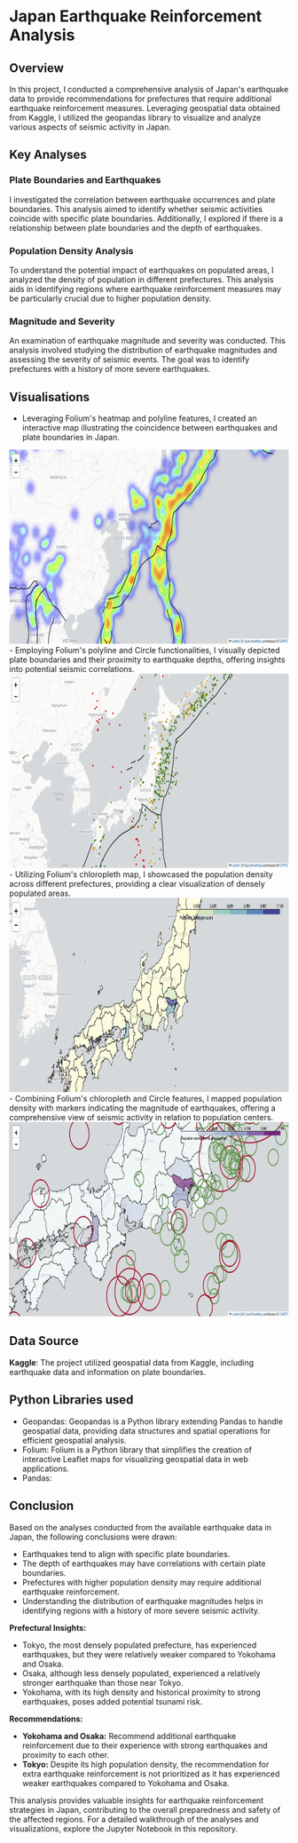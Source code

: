 # Japan Earthquake Reinforcement Analysis

## Overview

In this project, I conducted a comprehensive analysis of Japan's earthquake data to provide recommendations for prefectures that require additional earthquake reinforcement measures. Leveraging geospatial data obtained from Kaggle, I utilized the geopandas library to visualize and analyze various aspects of seismic activity in Japan.

## Key Analyses

### Plate Boundaries and Earthquakes

I investigated the correlation between earthquake occurrences and plate boundaries. This analysis aimed to identify whether seismic activities coincide with specific plate boundaries. Additionally, I explored if there is a relationship between plate boundaries and the depth of earthquakes.

### Population Density Analysis

To understand the potential impact of earthquakes on populated areas, I analyzed the density of population in different prefectures. This analysis aids in identifying regions where earthquake reinforcement measures may be particularly crucial due to higher population density.

### Magnitude and Severity

An examination of earthquake magnitude and severity was conducted. This analysis involved studying the distribution of earthquake magnitudes and assessing the severity of seismic events. The goal was to identify prefectures with a history of more severe earthquakes.

## Visualisations

- Leveraging Folium's heatmap and polyline features, I created an interactive map illustrating the coincidence between earthquakes and plate boundaries in Japan.
<div style="text-align:center">
  <img src="q1.jpg" height="350px" width="600">
</div>
- Employing Folium's polyline and Circle functionalities, I visually depicted plate boundaries and their proximity to earthquake depths, offering insights into potential seismic correlations.
<img src="q2.jpg" height="350px" width="600">
- Utilizing Folium's chloropleth map, I showcased the population density across different prefectures, providing a clear visualization of densely populated areas.
<img src="q3.jpg" height="350px" width="600">
- Combining Folium's chloropleth and Circle features, I mapped population density with markers indicating the magnitude of earthquakes, offering a comprehensive view of seismic activity in relation to population centers.
<img src="q4.jpg" height="350px" width="600">


## Data Source

**Kaggle**: The project utilized geospatial data from Kaggle, including earthquake data and information on plate boundaries.

## Python Libraries used

- Geopandas: Geopandas is a Python library extending Pandas to handle geospatial data, providing data structures and spatial operations for efficient geospatial analysis.
- Folium: Folium is a Python library that simplifies the creation of interactive Leaflet maps for visualizing geospatial data in web applications.
- Pandas: 

## Conclusion

Based on the analyses conducted from the available earthquake data in Japan, the following conclusions were drawn:

- Earthquakes tend to align with specific plate boundaries.
- The depth of earthquakes may have correlations with certain plate boundaries.
- Prefectures with higher population density may require additional earthquake reinforcement.
- Understanding the distribution of earthquake magnitudes helps in identifying regions with a history of more severe seismic activity.

**Prefectural Insights:**

- Tokyo, the most densely populated prefecture, has experienced earthquakes, but they were relatively weaker compared to Yokohama and Osaka.
- Osaka, although less densely populated, experienced a relatively stronger earthquake than those near Tokyo.
- Yokohama, with its high density and historical proximity to strong earthquakes, poses added potential tsunami risk.

**Recommendations:**

- **Yokohama and Osaka:** Recommend additional earthquake reinforcement due to their experience with strong earthquakes and proximity to each other.
- **Tokyo:** Despite its high population density, the recommendation for extra earthquake reinforcement is not prioritized as it has experienced weaker earthquakes compared to Yokohama and Osaka.

This analysis provides valuable insights for earthquake reinforcement strategies in Japan, contributing to the overall preparedness and safety of the affected regions. For a detailed walkthrough of the analyses and visualizations, explore the Jupyter Notebook in this repository.
